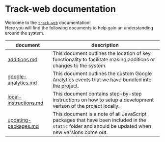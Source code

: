 # Track-web documentation

Welcome to the [`track-web`](https://github.com/cds-snc/track-web) documentation!  
Here you will find the following documents to help gain an understanding around the system.

| document | description |
| -------- | ----------- |
| [additions.md](additions.md) | This document outlines the location of key functionality to facilitate making additions or changes to the system. |
| [google-analytics.md](google-analytics.md) | This document outlines the custom Google Analytics events that we have bundled into the project. |
| [local-instructions.md](local-instructions.md) | This document contains step-by-step instructions on how to setup a development verison of the project locally. |
| [updating-packages.md](updating-packages.md) | This document is a note of all JavaScript packages that have been included in the `static` folder and should be updated when new versions come out. |
